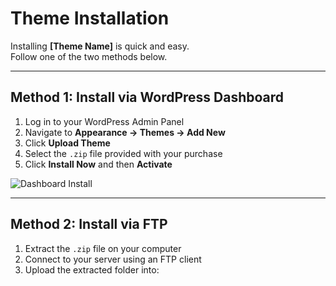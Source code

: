 # Theme Installation

Installing **[Theme Name]** is quick and easy.  
Follow one of the two methods below.

---

## Method 1: Install via WordPress Dashboard
1. Log in to your WordPress Admin Panel  
2. Navigate to **Appearance → Themes → Add New**  
3. Click **Upload Theme**  
4. Select the `.zip` file provided with your purchase  
5. Click **Install Now** and then **Activate**

![Dashboard Install](../.vuepress/public/screenshots/theme-install-dashboard.png)

---

## Method 2: Install via FTP
1. Extract the `.zip` file on your computer  
2. Connect to your server using an FTP client  
3. Upload the extracted folder into:  
